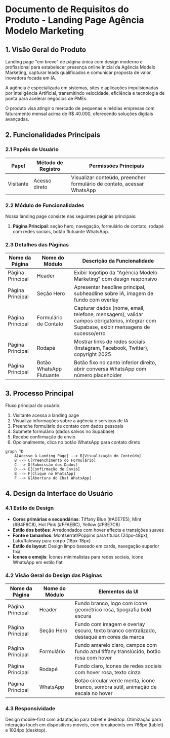 # Documento de Requisitos do Produto - Landing Page Agência Modelo Marketing

## 1. Visão Geral do Produto

Landing page "em breve" de página única com design moderno e profissional para estabelecer presença online inicial da Agência Modelo Marketing, capturar leads qualificados e comunicar proposta de valor inovadora focada em IA.

A agência é especializada em sistemas, sites e aplicações impulsionadas por Inteligência Artificial, transmitindo velocidade, eficiência e tecnologia de ponta para acelerar negócios de PMEs.

O produto visa atingir o mercado de pequenas e médias empresas com faturamento mensal acima de R$ 40.000, oferecendo soluções digitais avançadas.

## 2. Funcionalidades Principais

### 2.1 Papéis de Usuário

| Papel | Método de Registro | Permissões Principais |
|-------|-------------------|----------------------|
| Visitante | Acesso direto | Visualizar conteúdo, preencher formulário de contato, acessar WhatsApp |

### 2.2 Módulo de Funcionalidades

Nossa landing page consiste nas seguintes páginas principais:
1. **Página Principal**: seção hero, navegação, formulário de contato, rodapé com redes sociais, botão flutuante WhatsApp.

### 2.3 Detalhes das Páginas

| Nome da Página | Nome do Módulo | Descrição da Funcionalidade |
|----------------|----------------|-----------------------------|
| Página Principal | Header | Exibir logotipo da "Agência Modelo Marketing" com design responsivo |
| Página Principal | Seção Hero | Apresentar headline principal, subheadline sobre IA, imagem de fundo com overlay |
| Página Principal | Formulário de Contato | Capturar dados (nome, email, telefone, mensagem), validar campos obrigatórios, integrar com Supabase, exibir mensagens de sucesso/erro |
| Página Principal | Rodapé | Mostrar links de redes sociais (Instagram, Facebook, Twitter), copyright 2025 |
| Página Principal | Botão WhatsApp Flutuante | Botão fixo no canto inferior direito, abrir conversa WhatsApp com número placeholder |

## 3. Processo Principal

Fluxo principal do usuário:
1. Visitante acessa a landing page
2. Visualiza informações sobre a agência e serviços de IA
3. Preenche formulário de contato com dados pessoais
4. Submete formulário (dados salvos no Supabase)
5. Recebe confirmação de envio
6. Opcionalmente, clica no botão WhatsApp para contato direto

```mermaid
graph TD
    A[Acesso à Landing Page] --> B[Visualização do Conteúdo]
    B --> C[Preenchimento do Formulário]
    C --> D[Submissão dos Dados]
    D --> E[Confirmação de Envio]
    B --> F[Clique no WhatsApp]
    F --> G[Abertura do Chat WhatsApp]
```

## 4. Design da Interface do Usuário

### 4.1 Estilo de Design

- **Cores primárias e secundárias**: Tiffany Blue (#A0E7E5), Mint (#B4F8C8), Hot Pink (#FFAEBC), Yellow (#FBE7C6)
- **Estilo dos botões**: Arredondados com hover effects e transições suaves
- **Fonte e tamanhos**: Montserrat/Poppins para títulos (24px-48px), Lato/Raleway para corpo (16px-18px)
- **Estilo de layout**: Design limpo baseado em cards, navegação superior fixa
- **Ícones e emojis**: Ícones minimalistas para redes sociais, ícone WhatsApp em estilo flat

### 4.2 Visão Geral do Design das Páginas

| Nome da Página | Nome do Módulo | Elementos da UI |
|----------------|----------------|----------------|
| Página Principal | Header | Fundo branco, logo com ícone geométrico rosa, tipografia bold escura |
| Página Principal | Seção Hero | Fundo com imagem e overlay escuro, texto branco centralizado, destaque em cores da marca |
| Página Principal | Formulário | Fundo amarelo claro, campos com fundo azul tiffany translúcido, botão rosa com hover |
| Página Principal | Rodapé | Fundo claro, ícones de redes sociais com hover rosa, texto cinza |
| Página Principal | WhatsApp | Botão circular verde menta, ícone branco, sombra sutil, animação de escala no hover |

### 4.3 Responsividade

Design mobile-first com adaptação para tablet e desktop. Otimização para interação touch em dispositivos móveis, com breakpoints em 768px (tablet) e 1024px (desktop).